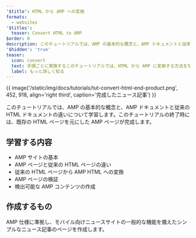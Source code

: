 ```yaml
---
'$title': HTML から AMP への変換
formats:
  - websites
'$titles':
  teaser: Convert HTML to AMP
$order: 0
description: このチュートリアルでは、AMP の基本的な概念と、AMP ドキュメントと従来の HTML ドキュメントの違いについて学習します。このチュートリアルの終了時
'$hidden': 'true'
teaser:
  icon: convert
  text: 手順ごとに実施するこのチュートリアルでは、HTML から AMP に変換する方法を学習します。
  label: もっと詳しく知る
---
```


{{ image('/static/img/docs/tutorials/tut-convert-html-end-product.png', 452, 918, align='right third', caption='完成したニュース記事') }}

このチュートリアルでは、AMP の基本的な概念と、AMP ドキュメントと従来の HTML ドキュメントの違いについて学習します。このチュートリアルの終了時には、既存の HTML ページを元にした AMP ページが完成します。

## 学習する内容

- AMP サイトの基本
- AMP ページと従来の HTML ページの違い
- 従来の HTML ページから AMP HTML への変換
- AMP ページの検証
- 検出可能な AMP コンテンツの作成

## 作成するもの

AMP 仕様に準拠し、モバイル向けニュースサイトの一般的な機能を備えたシンプルなニュース記事のページを作成します。
